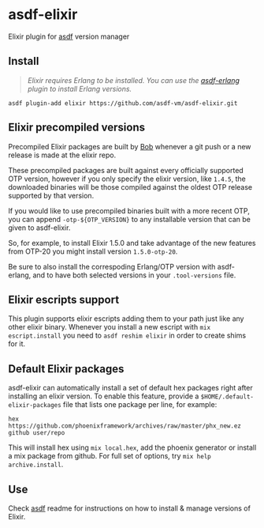 # asdf-elixir

Elixir plugin for [asdf](https://github.com/asdf-vm/asdf) version manager

## Install

> *Elixir requires Erlang to be installed. You can use the [asdf-erlang](https://github.com/asdf-vm/asdf-erlang) plugin to install Erlang versions.*

```
asdf plugin-add elixir https://github.com/asdf-vm/asdf-elixir.git
```

## Elixir precompiled versions

Precompiled Elixir packages are built by [Bob](https://github.com/hexpm/bob/blob/master/README.md#elixir-builds) whenever
a git push or a new release is made at the elixir repo.

These precompiled packages are built against every officially supported OTP version, however if you only specify the
elixir version, like `1.4.5`, the downloaded binaries will be those compiled against the oldest OTP release
supported by that version.

If you would like to use precompiled binaries built with a more recent OTP, you can append `-otp-${OTP_VERSION}` to any installable version that can be given to asdf-elixir.

So, for example, to install Elixir 1.5.0 and take advantage of the new features from OTP-20 you might install version `1.5.0-otp-20`.

Be sure to also install the correspoding Erlang/OTP version with asdf-erlang, and to have both selected versions in your
`.tool-versions` file.


## Elixir escripts support

This plugin supports elixir escripts adding them to your path just like any other elixir binary.
Whenever you install a new escript with `mix escript.install` you need to `asdf reshim elixir` in order
to create shims for it.

## Default Elixir packages

asdf-elixir can automatically install a set of default hex packages right after installing an elixir version. To enable this feature, provide a `$HOME/.default-elixir-packages` file that lists one package per line, for example:

```
hex
https://github.com/phoenixframework/archives/raw/master/phx_new.ez
github user/repo
```

This will install hex using `mix local.hex`, add the phoenix generator or install a mix package from github. For full set of options, try `mix help archive.install`.

## Use

Check [asdf](https://github.com/asdf-vm/asdf) readme for instructions on how to install & manage versions of Elixir.
